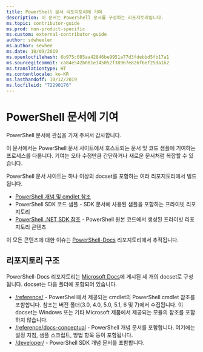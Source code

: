 ```yaml
---
title: PowerShell 문서 리포지토리에 기여
description: 이 문서는 PowerShell 문서를 구성하는 리포지토리입니다.
ms.topic: contributor-guide
ms.prod: non-product-specific
ms.custom: external-contributor-guide
author: sdwheeler
ms.author: sewhee
ms.date: 10/09/2019
ms.openlocfilehash: 6b975c085aa42846be9951a77d3fdebbd5fb17a1
ms.sourcegitcommit: ca84e542b081e145052f38967e826f6ef25da1b2
ms.translationtype: HT
ms.contentlocale: ko-KR
ms.lasthandoff: 10/12/2019
ms.locfileid: "72290176"
---
```

# <a name="contributing-to-powershell-documentation"></a>PowerShell 문서에 기여

PowerShell 문서에 관심을 가져 주셔서 감사합니다.

이 문서에서는 PowerShell 문서 사이트에서 호스트되는 문서 및 코드 샘플에 기여하는 프로세스를 다룹니다. 기여는 오타 수정만큼 간단하거나 새로운 문서처럼 복잡할 수 있습니다.

PowerShell 문서 사이트는 하나 이상의 docset를 포함하는 여러 리포지토리에서 빌드됩니다.

- [PowerShell 개념 및 cmdlet 참조][psdocs]
- PowerShell SDK 코드 샘플 - SDK 문서에 사용된 샘플을 포함하는 프라이빗 리포지토리
- [PowerShell .NET SDK 참조](/dotnet/api/?view=pscore-6.2.0) - PowerShell 원본 코드에서 생성된 프라이빗 리포지토리 콘텐츠

이 모든 콘텐츠에 대한 이슈는 [PowerShell-Docs][docsrepo] 리포지토리에서 추적됩니다.

## <a name="repository-structure"></a>리포지토리 구조

PowerShell-Docs 리포지토리는 [Microsoft Docs][psdocs]에 게시된 세 개의 docset로 구성됩니다. docset는 다음 폴더에 포함되어 있습니다.

- [/reference/][ref] - PowerShell에서 제공되는 cmdlet의 PowerShell cmdlet 참조를 포함합니다. 참조는 버전 폴더(3.0, 4.0, 5.0, 5.1, 6 및 7)에서 수집됩니다. 이 docset는 Windows 또는 기타 Microsoft 제품에서 제공되는 모듈의 참조를 포함하지 않습니다.
- [/reference/docs-conceptual][conceptual] - PowerShell 개념 문서를 포함합니다. 여기에는 설정 지침, 샘플 스크립트, 방법 항목 등이 포함됩니다.
- [/developer/][SDK] - PowerShell SDK 개념 문서를 포함합니다.

<!--link refs-->
[psdocs]: https://docs.microsoft.com/powershell
[docsrepo]: https://github.com/MicrosoftDocs/PowerShell-Docs
[ref]: https://github.com/MicrosoftDocs/PowerShell-Docs/tree/staging/reference
[conceptual]: https://github.com/MicrosoftDocs/PowerShell-Docs/tree/staging/reference/docs-conceptual
[SDK]: https://github.com/MicrosoftDocs/PowerShell-Docs/tree/staging/developer
